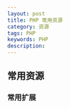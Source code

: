 ```yaml
---
layout: post
title: PHP 常用资源
category: 资源
tags: PHP
keywords: PHP
description: 
---
```


## 常用资源

### 常用扩展
